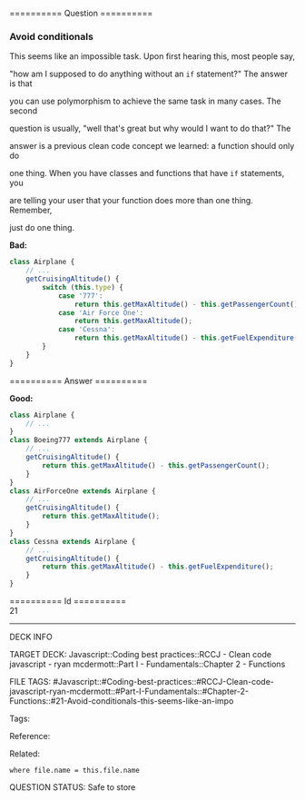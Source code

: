 ========== Question ==========  

### Avoid conditionals

This seems like an impossible task. Upon first hearing this, most people say,

"how am I supposed to do anything without an `if` statement?" The answer is that

you can use polymorphism to achieve the same task in many cases. The second

question is usually, "well that's great but why would I want to do that?" The

answer is a previous clean code concept we learned: a function should only do

one thing. When you have classes and functions that have `if` statements, you

are telling your user that your function does more than one thing. Remember,

just do one thing.

**Bad:**

```javascript
class Airplane {
    // ...
    getCruisingAltitude() {
        switch (this.type) {
            case '777':
                return this.getMaxAltitude() - this.getPassengerCount();
            case 'Air Force One':
                return this.getMaxAltitude();
            case 'Cessna':
                return this.getMaxAltitude() - this.getFuelExpenditure();
        }
    }
}
```  

========== Answer ==========  

**Good:**

```javascript
class Airplane {
    // ...
}
class Boeing777 extends Airplane {
    // ...
    getCruisingAltitude() {
        return this.getMaxAltitude() - this.getPassengerCount();
    }
}
class AirForceOne extends Airplane {
    // ...
    getCruisingAltitude() {
        return this.getMaxAltitude();
    }
}
class Cessna extends Airplane {
    // ...
    getCruisingAltitude() {
        return this.getMaxAltitude() - this.getFuelExpenditure();
    }
}
```

========== Id ==========  
21

---

DECK INFO

TARGET DECK: Javascript::Coding best practices::RCCJ - Clean code javascript - ryan mcdermott::Part I - Fundamentals::Chapter 2 - Functions

FILE TAGS: #Javascript::#Coding-best-practices::#RCCJ-Clean-code-javascript-ryan-mcdermott::#Part-I-Fundamentals::#Chapter-2-Functions::#21-Avoid-conditionals-this-seems-like-an-impo

Tags:

Reference:

Related:

```dataview
where file.name = this.file.name
```
QUESTION STATUS: Safe to store
